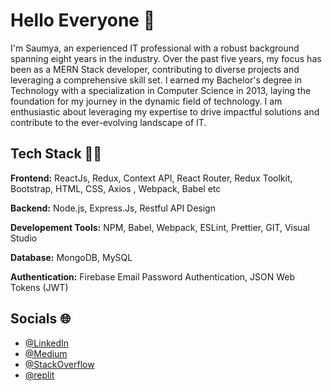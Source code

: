 # Hello Everyone 👋

I'm Saumya, an experienced IT professional with a robust background spanning eight years in the industry. Over the past five years, my focus has been as a MERN Stack developer, contributing to diverse projects and leveraging a comprehensive skill set. I earned my Bachelor's degree in Technology with a specialization in Computer Science in 2013, laying the foundation for my journey in the dynamic field of technology. I am enthusiastic about leveraging my expertise to drive impactful solutions and contribute to the ever-evolving landscape of IT.

## Tech Stack 👩‍💻

**Frontend:** ReactJs, Redux, Context API, React Router, Redux Toolkit, Bootstrap, HTML, CSS, Axios , Webpack, Babel etc

**Backend:** Node.js, Express.Js, Restful API Design

**Developement Tools:** NPM, Babel, Webpack, ESLint, Prettier, GIT, Visual Studio

**Database:** MongoDB, MySQL

**Authentication:** Firebase Email Password Authentication, JSON Web Tokens (JWT)


## Socials 🌐

- [@LinkedIn](https://www.linkedin.com/in/saumya-singh-92bb83a5/)
- [@Medium](https://medium.com/@saumyasingh026)
- [@StackOverflow](https://stackoverflow.com/users/6691703/saumya-singh)
- [@replit](https://replit.com/@saumyasingh34)




<!--
**saumyasinghgithub/saumyasinghgithub** is a ✨ _special_ ✨ repository because its `README.md` (this file) appears on your GitHub profile.

Here are some ideas to get you started:

- 🔭 I’m currently working on ...
- 🌱 I’m currently learning ...
- 👯 I’m looking to collaborate on ...
- 🤔 I’m looking for help with ...
- 💬 Ask me about ...
- 📫 How to reach me: ...
- 😄 Pronouns: ...
- ⚡ Fun fact: ...
-->
